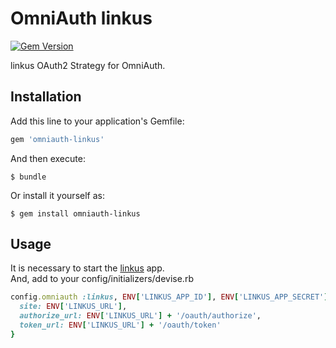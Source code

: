 # OmniAuth linkus
[![Gem Version](https://badge.fury.io/rb/omniauth-linkus.svg)](http://badge.fury.io/rb/omniauth-linkus)

linkus OAuth2 Strategy for OmniAuth.

## Installation

Add this line to your application's Gemfile:

```ruby
gem 'omniauth-linkus'
```

And then execute:

    $ bundle

Or install it yourself as:

    $ gem install omniauth-linkus

## Usage

It is necessary to start the [linkus](https://github.com/SLP-KBIT/linkus) app.  
And, add to your config/initializers/devise.rb
```rb
config.omniauth :linkus, ENV['LINKUS_APP_ID'], ENV['LINKUS_APP_SECRET'], client_options: {
  site: ENV['LINKUS_URL'],
  authorize_url: ENV['LINKUS_URL'] + '/oauth/authorize',
  token_url: ENV['LINKUS_URL'] + '/oauth/token'
}
```

